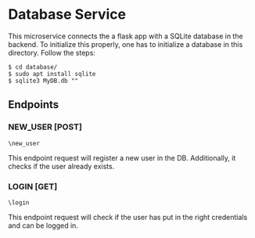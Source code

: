 # Database Service
This microservice connects the a flask app with a SQLite database in the backend.
To initialize this properly, one has to initialize a database in this directory.
Follow the steps:
```
$ cd database/
$ sudo apt install sqlite
$ sqlite3 MyDB.db ""
```

## Endpoints
### NEW_USER [POST]
```
\new_user
```
This endpoint request will register a new user in the DB. Additionally, it checks if the user already exists.

### LOGIN [GET]
```
\login
```
This endpoint request will check if the user has put in the right credentials and can be logged in.
